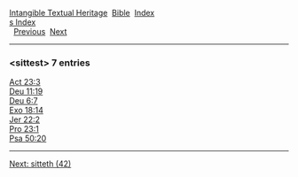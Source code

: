 [Intangible Textual Heritage](../../index)  [Bible](../index) 
[Index](index)   
[s Index](_s_)  
  [Previous](c10505)  [Next](c10507) 

------------------------------------------------------------------------

### &lt;sittest&gt; 7 entries

[Act 23:3](../kjv/act023.htm#003)  
[Deu 11:19](../kjv/deu011.htm#019)  
[Deu 6:7](../kjv/deu006.htm#007)  
[Exo 18:14](../kjv/exo018.htm#014)  
[Jer 22:2](../kjv/jer022.htm#002)  
[Pro 23:1](../kjv/pro023.htm#001)  
[Psa 50:20](../kjv/psa050.htm#020)  

------------------------------------------------------------------------

[Next: sitteth (42)](c10507)
